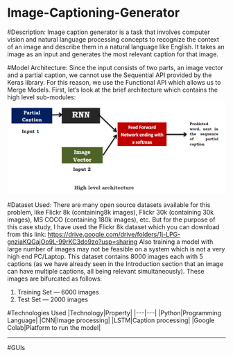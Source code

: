 # Image-Captioning-Generator
#Description: Image caption generator is a task that involves computer vision and natural language processing concepts to recognize the context of an image and describe them in a natural language like English. It takes an image as an input and generates the most relevant caption for that image.


#Model Architecture: Since the input consists of two parts, an image vector and a partial caption, we cannot use the Sequential API provided by the Keras library. For this
reason, we use the Functional API which allows us to Merge Models. First, let’s look at the brief architecture which contains the high level sub-modules:
![High-level-Architecture](https://github.com/sharma-prerna/Image-Captioning-Generator/blob/main/ICG-architecture.png)

#Dataset Used: There are many open source datasets available for this problem, like Flickr 8k (containing8k images), Flickr 30k (containing 30k images), MS COCO (containing 180k images), etc. But for the purpose of this case study, I have used the Flickr 8k dataset which you can download from this link: https://drive.google.com/drive/folders/1j-LPG-gnziaKQGajOo9L-99rKC3do9zo?usp=sharing Also training a model with large number of images may not be feasible on a system which is not a very high end PC/Laptop. This dataset contains 8000 images each with 5 captions (as we have already seen in the Introduction section that an image can have multiple captions, all being relevant simultaneously). These images are bifurcated as follows:
1. Training Set — 6000 images
2. Test Set — 2000 images

#Technologies Used
|Technology|Property|
|---|---|
|Python|Programming Language|
|CNN|Image processing|
|LSTM|Caption processing|
|Google Colab|Platform to run the model|

---
#GUIs

